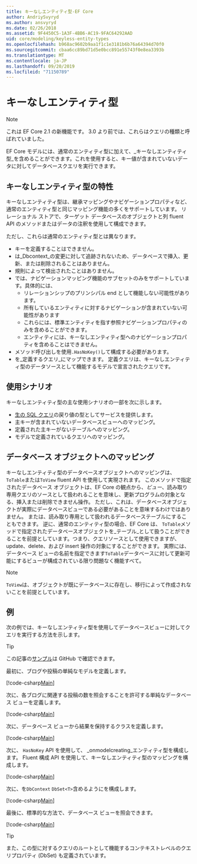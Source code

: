 ```yaml
---
title: キーなしエンティティ型-EF Core
author: AndriySvyryd
ms.author: ansvyryd
ms.date: 02/26/2018
ms.assetid: 9F4450C5-1A3F-4BB6-AC19-9FAC64292AAD
uid: core/modeling/keyless-entity-types
ms.openlocfilehash: b968ac9602b9aa1f1c1e3181b6b76a64394d70f0
ms.sourcegitcommit: cbaa6cc89bd71d5e0bcc891e55743f0e8ea3393b
ms.translationtype: MT
ms.contentlocale: ja-JP
ms.lasthandoff: 09/20/2019
ms.locfileid: "71150789"
---
```

# <a name="keyless-entity-types"></a>キーなしエンティティ型
> [!NOTE]
> これは EF Core 2.1 の新機能です。 3\.0 より前では、これらはクエリの種類と呼ばれていました。

EF Core モデルには、通常のエンティティ型に加えて、_キーなしエンティティ型_を含めることができます。これを使用すると、キー値が含まれていないデータに対してデータベースクエリを実行できます。

## <a name="keyless-entity-types-characteristics"></a>キーなしエンティティ型の特性

キーなしエンティティ型は、継承マッピングやナビゲーションプロパティなど、通常のエンティティ型と同じマッピング機能の多くをサポートしています。 リレーショナル ストアで、ターゲット データベースのオブジェクトと列 fluent API のメソッドまたはデータの注釈を使用して構成できます。

ただし、これらは通常のエンティティ型とは異なります。

- キーを定義することはできません。
- は_Dbcontext_の変更に対して追跡されないため、データベースで挿入、更新、または削除されることはありません。
- 規則によって検出されたことはありません。
- では、ナビゲーションマッピング機能のサブセットのみをサポートしています。具体的には、
  - リレーションシップのプリンシパル end として機能しない可能性があります。
  - 所有しているエンティティに対するナビゲーションが含まれていない可能性があります
  - これらには、標準エンティティを指す参照ナビゲーションプロパティのみを含めることができます。
  - エンティティには、キーなしエンティティ型へのナビゲーションプロパティを含めることはできません。
- メソッド呼び出しを使用`.HasNoKey()`して構成する必要があります。
- を_定義するクエリ_にマップできます。 定義クエリは、キーなしエンティティ型のデータソースとして機能するモデルで宣言されたクエリです。

## <a name="usage-scenarios"></a>使用シナリオ

キーなしエンティティ型の主な使用シナリオの一部を次に示します。

- [生の SQL クエリ](xref:core/querying/raw-sql)の戻り値の型としてサービスを提供します。
- 主キーが含まれていないデータベースビューへのマッピング。
- 定義された主キーがないテーブルへのマッピング。
- モデルで定義されているクエリへのマッピング。

## <a name="mapping-to-database-objects"></a>データベース オブジェクトへのマッピング

キーなしエンティティ型のデータベースオブジェクトへのマッピングは、 `ToTable`または`ToView` fluent API を使用して実現されます。 このメソッドで指定されたデータベース オブジェクトは、EF Core の観点から、_ビュー_、読み取り専用クエリのソースとして扱われることを意味し、更新プログラムの対象となる、挿入または削除できません操作。 ただし、これは、データベースオブジェクトが実際にデータベースビューである必要があることを意味するわけではありません。 または、読み取り専用として扱われるデータベーステーブルにすることもできます。 逆に、通常のエンティティ型の場合、EF Core は、 `ToTable`メソッドで指定されたデータベースオブジェクトを_テーブル_として扱うことができることを前提としています。つまり、クエリソースとして使用できますが、update、delete、および insert 操作の対象にすることができます。 実際には、データベース ビューの名前を指定できます`ToTable`データベースに対して更新可能にするビューが構成されている限り問題なく機能すべて。

> [!NOTE]
> `ToView`は、オブジェクトが既にデータベースに存在し、移行によって作成されないことを前提としています。

## <a name="example"></a>例

次の例では、キーなしエンティティ型を使用してデータベースビューに対してクエリを実行する方法を示します。

> [!TIP]
> この記事の[サンプル](https://github.com/aspnet/EntityFramework.Docs/tree/master/samples/core/QueryTypes)は GitHub で確認できます。

最初に、ブログや投稿の単純なモデルを定義します。

[!code-csharp[Main](../../../samples/core/KeylessEntityTypes/Program.cs#Entities)]

次に、各ブログに関連する投稿の数を照会することを許可する単純なデータベース ビューを定義します。

[!code-csharp[Main](../../../samples/core/KeylessEntityTypes/Program.cs#View)]

次に、データベース ビューから結果を保持するクラスを定義します。

[!code-csharp[Main](../../../samples/core/KeylessEntityTypes/Program.cs#KeylessEntityType)]

次に、 `HasNoKey` API を使用して、 _onmodelcreating_エンティティ型を構成します。
Fluent 構成 API を使用して、キーなしエンティティ型のマッピングを構成します。

[!code-csharp[Main](../../../samples/core/KeylessEntityTypes/Program.cs#Configuration)]

次に、を`DbContext` `DbSet<T>`含めるようにを構成します。

[!code-csharp[Main](../../../samples/core/KeylessEntityTypes/Program.cs#DbSet)]

最後に、標準的な方法で、データベース ビューを照会できます。

[!code-csharp[Main](../../../samples/core/KeylessEntityTypes/Program.cs#Query)]

> [!TIP]
> また、この型に対するクエリのルートとして機能するコンテキストレベルのクエリプロパティ (DbSet) も定義されています。
